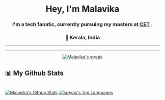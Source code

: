 
<h1 align="center">Hey, I'm Malavika</a></h1> 
<h3 align="center">I'm a tech fanatic, currently pursuing my masters at <a href="https://www.cet.ac.in/">CET</a> .</h3>
<h3 align="center">📌 Kerala, India </h3>


<hr style="height:0.5px;border-width:0;color:gray;background-color:gray">



   
</p>
<hr style="height:0.5px;border-width:0;color:gray;background-color:gray">



<p align="center">
    <a href="https://github.com/Malavika-G-Raj/github-readme-streak-stats">
        <img title="🔥 Get streak stats for your profile at git.io/streak-stats" alt="Malavika's streak" src="https://github-readme-streak-stats.herokuapp.com/?user=Malavika-G-Raj&theme=dark&hide_border=true&stroke=0000&background=0D1117&date_format=j%20M%5B%20Y%5D&fire=0f9c08&ring=0f9c08&currStreakNum=ededed&currStreakLabel=0f9c08&sideNums=0f9c08&sideLabels=0f9c08"/>
    </a>
</p>

## 📊 My Github Stats

  <br/>
    <a href="https://github.com/Malavika-G-Raj/github-readme-streak-stats"><img alt="Malavika's Github Stats" src="https://github-readme-stats.vercel.app/api?username=Malavika-G-Raj&show_icons=true&count_private=true&theme=react&hide_border=true&bg_color=0D1117" /></a>
  <a href="https://github.com/Malavika-G-Raj/github-readme-streak-stats"><img alt="sreyas's Top Languages" src="https://github-readme-stats.vercel.app/api/top-langs/?username=Malavika-G-Raj&langs_count=8&count_private=true&layout=compact&theme=react&hide_border=true&bg_color=0D1117" /></a>
  <br/>
  

<br/>
<br/>

<br/>
<br/>

